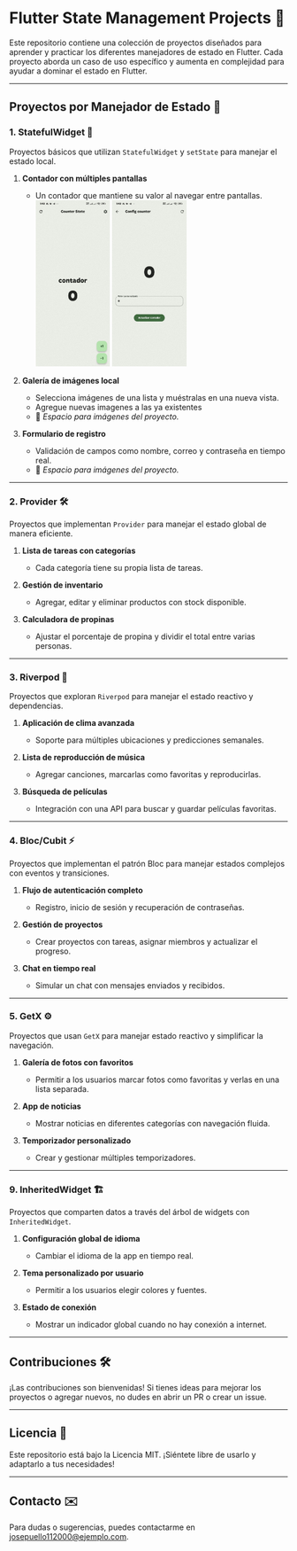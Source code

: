 # Flutter State Management Projects 🚀

Este repositorio contiene una colección de proyectos diseñados para aprender y practicar los diferentes manejadores de estado en Flutter. Cada proyecto aborda un caso de uso específico y aumenta en complejidad para ayudar a dominar el estado en Flutter.

---

## Proyectos por Manejador de Estado 📂

### 1. **StatefulWidget** 🧩

Proyectos básicos que utilizan `StatefulWidget` y `setState` para manejar el estado local.

1. **Contador con múltiples pantallas**

   - Un contador que mantiene su valor al navegar entre pantallas.
     <img src="assets/counter-state/counter.state.jpg" height=300>
     <img src="assets/counter-state/counter.state2.jpg" height=300>

2. **Galería de imágenes local**

   - Selecciona imágenes de una lista y muéstralas en una nueva vista.
   - Agregue nuevas imagenes a las ya existentes
   - 🚧 _Espacio para imágenes del proyecto._

3. **Formulario de registro**
   - Validación de campos como nombre, correo y contraseña en tiempo real.
   - 🚧 _Espacio para imágenes del proyecto._

---

### 2. **Provider** 🛠️

Proyectos que implementan `Provider` para manejar el estado global de manera eficiente.

1. **Lista de tareas con categorías**

   - Cada categoría tiene su propia lista de tareas.

2. **Gestión de inventario**

   - Agregar, editar y eliminar productos con stock disponible.


3. **Calculadora de propinas**
   - Ajustar el porcentaje de propina y dividir el total entre varias personas.


---

### 3. **Riverpod** 🌊

Proyectos que exploran `Riverpod` para manejar el estado reactivo y dependencias.

1. **Aplicación de clima avanzada**

   - Soporte para múltiples ubicaciones y predicciones semanales.


2. **Lista de reproducción de música**

   - Agregar canciones, marcarlas como favoritas y reproducirlas.


3. **Búsqueda de películas**
   - Integración con una API para buscar y guardar películas favoritas.


---

### 4. **Bloc/Cubit** ⚡

Proyectos que implementan el patrón Bloc para manejar estados complejos con eventos y transiciones.

1. **Flujo de autenticación completo**

   - Registro, inicio de sesión y recuperación de contraseñas.


2. **Gestión de proyectos**

   - Crear proyectos con tareas, asignar miembros y actualizar el progreso.


3. **Chat en tiempo real**
   - Simular un chat con mensajes enviados y recibidos.


---

### 5. **GetX** ⚙️

Proyectos que usan `GetX` para manejar estado reactivo y simplificar la navegación.

1. **Galería de fotos con favoritos**

   - Permitir a los usuarios marcar fotos como favoritas y verlas en una lista separada.


2. **App de noticias**

   - Mostrar noticias en diferentes categorías con navegación fluida.


3. **Temporizador personalizado**
   - Crear y gestionar múltiples temporizadores.


---


### 9. **InheritedWidget** 🏗️

Proyectos que comparten datos a través del árbol de widgets con `InheritedWidget`.

1. **Configuración global de idioma**

   - Cambiar el idioma de la app en tiempo real.


2. **Tema personalizado por usuario**

   - Permitir a los usuarios elegir colores y fuentes.


3. **Estado de conexión**
   - Mostrar un indicador global cuando no hay conexión a internet.

---

## Contribuciones 🛠️

¡Las contribuciones son bienvenidas! Si tienes ideas para mejorar los proyectos o agregar nuevos, no dudes en abrir un PR o crear un issue.

---

## Licencia 📜

Este repositorio está bajo la Licencia MIT. ¡Siéntete libre de usarlo y adaptarlo a tus necesidades!

---

## Contacto ✉️

Para dudas o sugerencias, puedes contactarme en [josepuello112000@ejemplo.com](mailto:tu-email@ejemplo.com).
